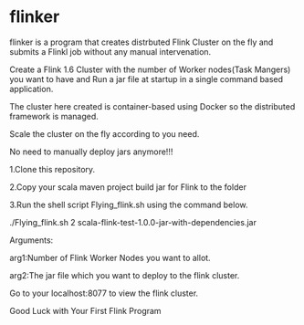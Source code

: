 # flinker

flinker is a program that creates distrbuted Flink Cluster on the fly and submits a Flinkl job without any manual intervenation.

Create a Flink 1.6 Cluster with the number of Worker nodes(Task Mangers) you want to have and Run a jar file at startup in a single command based application.


The cluster here created is container-based using Docker so the distributed framework is managed.


Scale the cluster on the fly according to you need.


No need to manually deploy jars anymore!!!

1.Clone this repository.

2.Copy your scala maven project build jar for Flink to the folder 


3.Run the shell script Flying_flink.sh using the command below.

./Flying_flink.sh 2 scala-flink-test-1.0.0-jar-with-dependencies.jar

Arguments:

arg1:Number of Flink Worker Nodes you want to allot.

arg2:The jar file which you want to deploy to the flink cluster.

Go to your localhost:8077 to view the flink cluster.

Good Luck with Your First Flink Program
